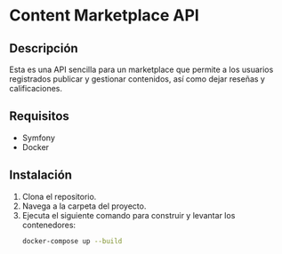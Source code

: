 # Content Marketplace API

## Descripción
Esta es una API sencilla para un marketplace que permite a los usuarios registrados publicar y gestionar contenidos, así como dejar reseñas y calificaciones.

## Requisitos
- Symfony
- Docker

## Instalación
1. Clona el repositorio.
2. Navega a la carpeta del proyecto.
3. Ejecuta el siguiente comando para construir y levantar los contenedores:
   ```bash
   docker-compose up --build